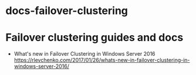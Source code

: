 # docs-failover-clustering
# Failover clustering guides and docs

- What's new in Failover Clustering in Windows Server 2016 
https://rlevchenko.com/2017/01/26/whats-new-in-failover-clustering-in-windows-server-2016/
